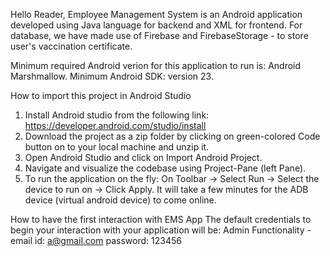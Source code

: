 Hello Reader,
Employee Management System is an Android application developed using Java language for backend and XML for frontend. For database, we have made use of Firebase and FirebaseStorage - to store user's vaccination certificate.

Minimum required Android verion for this application to run is: Android Marshmallow.
Minimum Android SDK: version 23.

How to import this project in Android Studio
1. Install Android studio from the following link: https://developer.android.com/studio/install
2. Download the project as a zip folder by clicking on green-colored Code button on to your local machine and unzip it.
3. Open Android Studio and click on Import Android Project.
4. Navigate and visualize the codebase using Project-Pane (left Pane).
5. To run the application on the fly: On Toolbar -> Select Run -> Select the device to run on -> Click Apply. It will take a few minutes for the ADB device (virtual android device) to come online.

How to have the first interaction with EMS App
The default credentials to begin your interaction with your application will be:
Admin Functionality - email id: a@gmail.com
                      password: 123456
